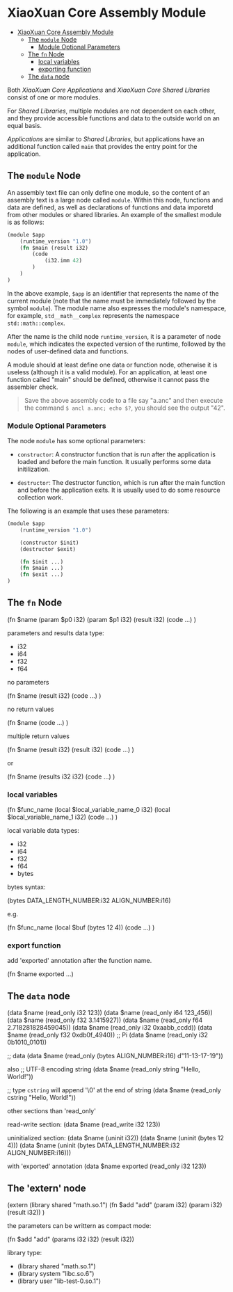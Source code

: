 # XiaoXuan Core Assembly Module

<!-- @import "[TOC]" {cmd="toc" depthFrom=1 depthTo=6 orderedList=false} -->

<!-- code_chunk_output -->

- [XiaoXuan Core Assembly Module](#xiaoxuan-core-assembly-module)
  - [The `module` Node](#the-module-node)
    - [Module Optional Parameters](#module-optional-parameters)
  - [The `fn` Node](#the-fn-node)
    - [local variables](#local-variables)
    - [exporting function](#exporting-function)
  - [The `data` node](#the-data-node)

<!-- /code_chunk_output -->

Both _XiaoXuan Core Applications_ and _XiaoXuan Core Shared Libraries_ consist of one or more modules.

For _Shared Libraries_, multiple modules are not dependent on each other, and they provide accessible functions and data to the outside world on an equal basis.

_Applications_ are similar to _Shared Libraries_, but applications have an additional function called `main` that provides the entry point for the application.

## The `module` Node

An assembly text file can only define one module, so the content of an assembly text is a large node called `module`. Within this node, functions and data are defined, as well as declarations of functions and data imporetd from other modules or shared libraries. An example of the smallest module is as follows:

```clojure
(module $app
    (runtime_version "1.0")
    (fn $main (result i32)
        (code
            (i32.imm 42)
        )
    )
)
```

In the above example, `$app` is an identifier that represents the name of the current module (note that the name must be immediately followed by the symbol `module`). The module name also expresses the module's namespace, for example, `std__math__complex` represents the namespace `std::math::complex`.

After the name is the child node `runtime_version`, it is a parameter of node `module`, which indicates the expected version of the runtime, followed by the nodes of user-defined data and functions.

A module should at least define one data or function node, otherwise it is useless (although it is a valid module). For an application, at least one function called "main" should be defined, otherwise it cannot pass the assembler check.

> Save the above assembly code to a file say "a.anc" and then execute the command `$ ancl a.anc; echo $?`, you should see the output "42".

### Module Optional Parameters

The node `module` has some optional parameters:

- `constructor`: A constructor function that is run after the application is loaded and before the main function. It usually performs some data initilization.

- `destructor`: The destructor function, which is run after the main function and before the application exits. It is usually used to do some resource collection work.

The following is an example that uses these parameters:

```clojure
(module $app
    (runtime_version "1.0")

    (constructor $init)
    (destructor $exit)

    (fn $init ...)
    (fn $main ...)
    (fn $exit ...)
)
```

## The `fn` Node

(fn $name (param $p0 i32) (param $p1 i32) (result i32)
    (code ...)
)

parameters and results data type:

- i32
- i64
- f32
- f64

no parameters

(fn $name (result i32)
    (code ...)
)

no return values

(fn $name
    (code ...)
)

multiple return values

(fn $name (result i32) (result i32)
    (code ...)
)

or

(fn $name (results i32 i32)
    (code ...)
)

### local variables

(fn $func_name
    (local $local_variable_name_0 i32)
    (local $local_variable_name_1 i32)
    (code ...)
)

local variable data types:

- i32
- i64
- f32
- f64
- bytes

bytes syntax:

(bytes DATA_LENGTH_NUMBER:i32 ALIGN_NUMBER:i16)

e.g.

(fn $func_name
    (local $buf (bytes 12 4))
    (code ...)
)

### export function

add 'exported' annotation after the function name.

(fn $name exported ...)

## The `data` node

(data $name (read_only i32 123))
(data $name (read_only i64 123_456))
(data $name (read_only f32 3.1415927))
(data $name (read_only f64 2.718281828459045))
(data $name (read_only i32 0xaabb_ccdd))
(data $name (read_only f32 0xdb0f_4940))    ;; Pi
(data $name (read_only i32 0b1010_0101))

;; data
(data $name (read_only (bytes ALIGN_NUMBER:i16) d"11-13-17-19"))

also
;; UTF-8 encoding string
(data $name (read_only string "Hello, World!"))

;; type `cstring` will append '\0' at the end of string
(data $name (read_only cstring "Hello, World!"))

other sections than 'read_only'

read-write section:
(data $name (read_write i32 123))

uninitialized section:
(data $name (uninit i32))
(data $name (uninit (bytes 12 4)))
(data $name (uninit (bytes DATA_LENGTH_NUMBER:i32 ALIGN_NUMBER:i16)))

with 'exported' annotation
(data $name exported (read_only i32 123))

## The 'extern' node

(extern (library shared "math.so.1")
        (fn $add "add" (param i32) (param i32) (result i32))
)

the parameters can be writtern as compact mode:

(fn $add "add" (params i32 i32) (result i32))

library type:
- (library shared "math.so.1")
- (library system "libc.so.6")
- (library user "lib-test-0.so.1")